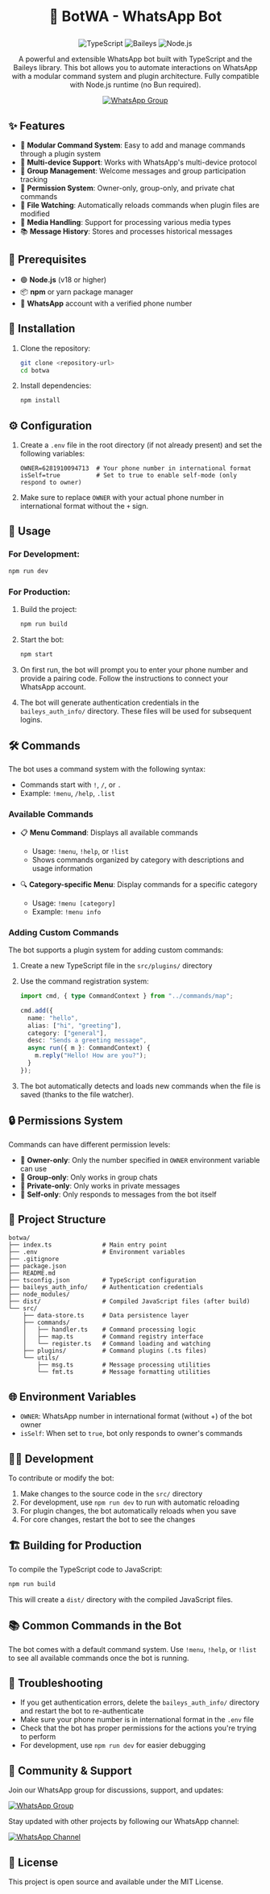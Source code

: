 # <p align="center">🤖 BotWA - WhatsApp Bot</p>

<p align="center">
  <img src="https://img.shields.io/badge/Made_With-TypeScript-blue?style=for-the-badge&logo=typescript" alt="TypeScript">
  <img src="https://img.shields.io/badge/Powered_by-Baileys-purple?style=for-the-badge&logo=whatsapp" alt="Baileys">
  <img src="https://img.shields.io/badge/Node.js-43853D?style=for-the-badge&logo=node.js&logoColor=white" alt="Node.js">
</p>

<p align="center">
  A powerful and extensible WhatsApp bot built with TypeScript and the Baileys library. This bot allows you to automate interactions on WhatsApp with a modular command system and plugin architecture. Fully compatible with Node.js runtime (no Bun required).
</p>

<p align="center">
  <a href="https://chat.whatsapp.com/LIxeP0zjxkwIq8uMhiEFbD?mode=wwt">
    <img src="https://img.shields.io/badge/WhatsApp_Group-25D366?style=for-the-badge&logo=whatsapp&logoColor=white" alt="WhatsApp Group">
  </a>
</p>

## ✨ Features

- 🔧 **Modular Command System**: Easy to add and manage commands through a plugin system
- 📱 **Multi-device Support**: Works with WhatsApp's multi-device protocol
- 👥 **Group Management**: Welcome messages and group participation tracking
- 🔐 **Permission System**: Owner-only, group-only, and private chat commands
- 🔄 **File Watching**: Automatically reloads commands when plugin files are modified
- 📎 **Media Handling**: Support for processing various media types
- 📚 **Message History**: Stores and processes historical messages

## 🧰 Prerequisites

- 🟢 **Node.js** (v18 or higher)
- 📦 **npm** or yarn package manager
- 📱 **WhatsApp** account with a verified phone number

## 🚀 Installation

1. Clone the repository:
   ```bash
   git clone <repository-url>
   cd botwa
   ```

2. Install dependencies:
   ```bash
   npm install
   ```

## ⚙️ Configuration

1. Create a `.env` file in the root directory (if not already present) and set the following variables:

   ```
   OWNER=6281910094713  # Your phone number in international format
   isSelf=true          # Set to true to enable self-mode (only respond to owner)
   ```

2. Make sure to replace `OWNER` with your actual phone number in international format without the `+` sign.

## 🎯 Usage

### For Development:
```bash
npm run dev
```

### For Production:
1. Build the project:
   ```bash
   npm run build
   ```
   
2. Start the bot:
   ```bash
   npm start
   ```

3. On first run, the bot will prompt you to enter your phone number and provide a pairing code. Follow the instructions to connect your WhatsApp account.

4. The bot will generate authentication credentials in the `baileys_auth_info/` directory. These files will be used for subsequent logins.

## 🛠️ Commands

The bot uses a command system with the following syntax:

- Commands start with `!`, `/`, or `.`
- Example: `!menu`, `/help`, `.list`

### Available Commands

- 📋 **Menu Command**: Displays all available commands
  - Usage: `!menu`, `!help`, or `!list`
  - Shows commands organized by category with descriptions and usage information

- 🔍 **Category-specific Menu**: Display commands for a specific category
  - Usage: `!menu [category]`
  - Example: `!menu info`

### Adding Custom Commands

The bot supports a plugin system for adding custom commands:

1. Create a new TypeScript file in the `src/plugins/` directory
2. Use the command registration system:

   ```typescript
   import cmd, { type CommandContext } from "../commands/map";

   cmd.add({
     name: "hello",
     alias: ["hi", "greeting"],
     category: ["general"],
     desc: "Sends a greeting message",
     async run({ m }: CommandContext) {
       m.reply("Hello! How are you?");
     }
   });
   ```

3. The bot automatically detects and loads new commands when the file is saved (thanks to the file watcher).

## 🔒 Permissions System

Commands can have different permission levels:

- 👑 **Owner-only**: Only the number specified in `OWNER` environment variable can use
- 👥 **Group-only**: Only works in group chats
- 💬 **Private-only**: Only works in private messages
- 🤖 **Self-only**: Only responds to messages from the bot itself

## 📁 Project Structure

```
botwa/
├── index.ts              # Main entry point
├── .env                  # Environment variables
├── .gitignore
├── package.json
├── README.md
├── tsconfig.json         # TypeScript configuration
├── baileys_auth_info/    # Authentication credentials
├── node_modules/
├── dist/                 # Compiled JavaScript files (after build)
└── src/
    ├── data-store.ts     # Data persistence layer
    ├── commands/
    │   ├── handler.ts    # Command processing logic
    │   ├── map.ts        # Command registry interface
    │   └── register.ts   # Command loading and watching
    ├── plugins/          # Command plugins (.ts files)
    └── utils/
        ├── msg.ts        # Message processing utilities
        └── fmt.ts        # Message formatting utilities
```

## 🌐 Environment Variables

- `OWNER`: WhatsApp number in international format (without +) of the bot owner
- `isSelf`: When set to `true`, bot only responds to owner's commands

## 🧑‍💻 Development

To contribute or modify the bot:

1. Make changes to the source code in the `src/` directory
2. For development, use `npm run dev` to run with automatic reloading
3. For plugin changes, the bot automatically reloads when you save
4. For core changes, restart the bot to see the changes

## 🏗️ Building for Production

To compile the TypeScript code to JavaScript:
```bash
npm run build
```

This will create a `dist/` directory with the compiled JavaScript files.

## 📚 Common Commands in the Bot

The bot comes with a default command system. Use `!menu`, `!help`, or `!list` to see all available commands once the bot is running.

## 🐛 Troubleshooting

- If you get authentication errors, delete the `baileys_auth_info/` directory and restart the bot to re-authenticate
- Make sure your phone number is in international format in the `.env` file
- Check that the bot has proper permissions for the actions you're trying to perform
- For development, use `npm run dev` for easier debugging

## 🤝 Community & Support

<p>Join our WhatsApp group for discussions, support, and updates:</p>

[![WhatsApp Group](https://img.shields.io/badge/Join_Group-25D366?style=for-the-badge&logo=whatsapp&logoColor=white)](https://chat.whatsapp.com/LIxeP0zjxkwIq8uMhiEFbD?mode=wwt)

<p>Stay updated with other projects by following our WhatsApp channel:</p>

[![WhatsApp Channel](https://img.shields.io/badge/Subscribe_Channel-25D366?style=for-the-badge&logo=whatsapp&logoColor=white)](https://whatsapp.com/channel/0029VbBnJebLCoWt2piXYb34)

## 📄 License

This project is open source and available under the MIT License.